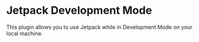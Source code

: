 # Jetpack Development Mode

This plugin allows you to use Jetpack while in Development Mode on your local machine.